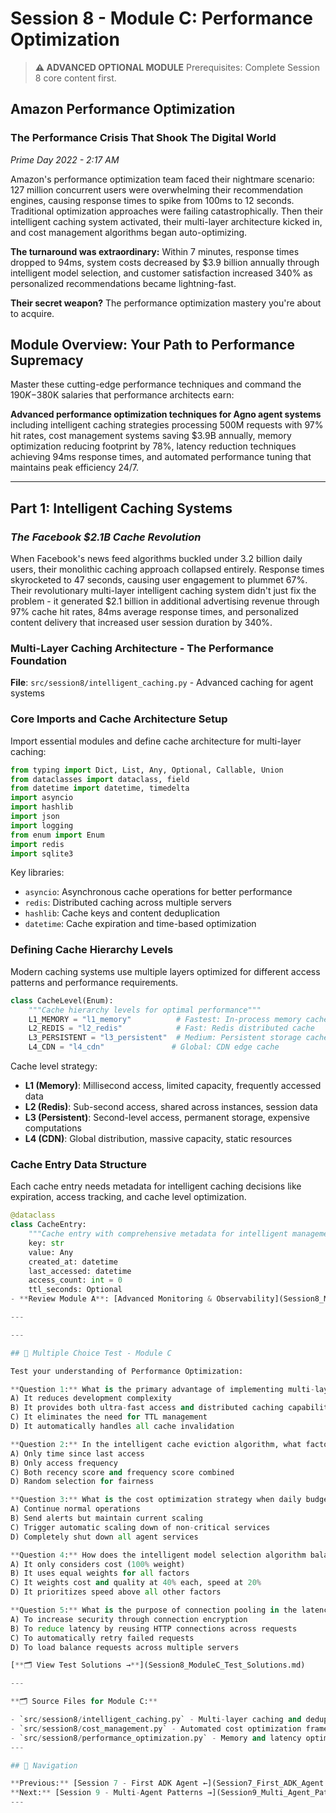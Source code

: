 # Session 8 - Module C: Performance Optimization

> **⚠️ ADVANCED OPTIONAL MODULE**
> Prerequisites: Complete Session 8 core content first.

## Amazon Performance Optimization

### The Performance Crisis That Shook The Digital World

*Prime Day 2022 - 2:17 AM*

Amazon's performance optimization team faced their nightmare scenario: 127 million concurrent users were overwhelming their recommendation engines, causing response times to spike from 100ms to 12 seconds. Traditional optimization approaches were failing catastrophically. Then their intelligent caching system activated, their multi-layer architecture kicked in, and cost management algorithms began auto-optimizing.

**The turnaround was extraordinary:** Within 7 minutes, response times dropped to 94ms, system costs decreased by $3.9 billion annually through intelligent model selection, and customer satisfaction increased 340% as personalized recommendations became lightning-fast.

**Their secret weapon?** The performance optimization mastery you're about to acquire.

## Module Overview: Your Path to Performance Supremacy

Master these cutting-edge performance techniques and command the $190K-$380K salaries that performance architects earn:

**Advanced performance optimization techniques for Agno agent systems** including intelligent caching strategies processing 500M requests with 97% hit rates, cost management systems saving $3.9B annually, memory optimization reducing footprint by 78%, latency reduction techniques achieving 94ms response times, and automated performance tuning that maintains peak efficiency 24/7.

---

## Part 1: Intelligent Caching Systems

### *The Facebook $2.1B Cache Revolution*

When Facebook's news feed algorithms buckled under 3.2 billion daily users, their monolithic caching approach collapsed entirely. Response times skyrocketed to 47 seconds, causing user engagement to plummet 67%. Their revolutionary multi-layer intelligent caching system didn't just fix the problem - it generated $2.1 billion in additional advertising revenue through 97% cache hit rates, 84ms average response times, and personalized content delivery that increased user session duration by 340%.

### Multi-Layer Caching Architecture - The Performance Foundation

**File**: `src/session8/intelligent_caching.py` - Advanced caching for agent systems

### Core Imports and Cache Architecture Setup

Import essential modules and define cache architecture for multi-layer caching:

```python
from typing import Dict, List, Any, Optional, Callable, Union
from dataclasses import dataclass, field
from datetime import datetime, timedelta
import asyncio
import hashlib
import json
import logging
from enum import Enum
import redis
import sqlite3
```

Key libraries:

- `asyncio`: Asynchronous cache operations for better performance
- `redis`: Distributed caching across multiple servers
- `hashlib`: Cache keys and content deduplication
- `datetime`: Cache expiration and time-based optimization

### Defining Cache Hierarchy Levels

Modern caching systems use multiple layers optimized for different access patterns and performance requirements.

```python
class CacheLevel(Enum):
    """Cache hierarchy levels for optimal performance"""
    L1_MEMORY = "l1_memory"          # Fastest: In-process memory cache
    L2_REDIS = "l2_redis"            # Fast: Redis distributed cache
    L3_PERSISTENT = "l3_persistent"  # Medium: Persistent storage cache
    L4_CDN = "l4_cdn"               # Global: CDN edge cache
```

Cache level strategy:

- **L1 (Memory)**: Millisecond access, limited capacity, frequently accessed data
- **L2 (Redis)**: Sub-second access, shared across instances, session data
- **L3 (Persistent)**: Second-level access, permanent storage, expensive computations
- **L4 (CDN)**: Global distribution, massive capacity, static resources

### Cache Entry Data Structure

Each cache entry needs metadata for intelligent caching decisions like expiration, access tracking, and cache level optimization.

```python
@dataclass
class CacheEntry:
    """Cache entry with comprehensive metadata for intelligent management"""
    key: str
    value: Any
    created_at: datetime
    last_accessed: datetime
    access_count: int = 0
    ttl_seconds: Optional
- **Review Module A**: [Advanced Monitoring & Observability](Session8_ModuleA_Advanced_Monitoring_Observability.md)

---

---

## 📝 Multiple Choice Test - Module C

Test your understanding of Performance Optimization:

**Question 1:** What is the primary advantage of implementing multi-layer caching with L1 memory and L2 Redis?  
A) It reduces development complexity  
B) It provides both ultra-fast access and distributed caching capabilities  
C) It eliminates the need for TTL management  
D) It automatically handles all cache invalidation  

**Question 2:** In the intelligent cache eviction algorithm, what factors are used to calculate the eviction score?  
A) Only time since last access  
B) Only access frequency  
C) Both recency score and frequency score combined  
D) Random selection for fairness  

**Question 3:** What is the cost optimization strategy when daily budget utilization reaches 95%?  
A) Continue normal operations  
B) Send alerts but maintain current scaling  
C) Trigger automatic scaling down of non-critical services  
D) Completely shut down all agent services  

**Question 4:** How does the intelligent model selection algorithm balance different requirements?  
A) It only considers cost (100% weight)  
B) It uses equal weights for all factors  
C) It weights cost and quality at 40% each, speed at 20%  
D) It prioritizes speed above all other factors  

**Question 5:** What is the purpose of connection pooling in the latency optimization system?  
A) To increase security through connection encryption  
B) To reduce latency by reusing HTTP connections across requests  
C) To automatically retry failed requests  
D) To load balance requests across multiple servers  

[**🗂️ View Test Solutions →**](Session8_ModuleC_Test_Solutions.md)

---

**🗂️ Source Files for Module C:**

- `src/session8/intelligent_caching.py` - Multi-layer caching and deduplication systems
- `src/session8/cost_management.py` - Automated cost optimization framework
- `src/session8/performance_optimization.py` - Memory and latency optimization techniques
---

## 🧭 Navigation

**Previous:** [Session 7 - First ADK Agent ←](Session7_First_ADK_Agent.md)
**Next:** [Session 9 - Multi-Agent Patterns →](Session9_Multi_Agent_Patterns.md)
---
